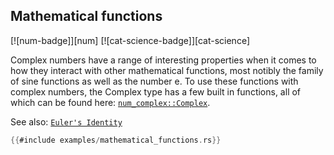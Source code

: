 ## Mathematical functions

[![num-badge]][num] [![cat-science-badge]][cat-science]

Complex numbers have a range of interesting properties when it comes to
how they interact with other mathematical functions, most notibly the family
of sine functions as well as the number e. To use these functions with
complex numbers, the Complex type has a few built in
functions, all of which can be found here: [`num_complex::Complex`].

See also: [`Euler's Identity`]

```rust
{{#include examples/mathematical_functions.rs}}
```

[`num_complex::Complex`]: https://docs.rs/num-complex/latest/num_complex/
[`Euler's Identity`]: https://en.wikipedia.org/wiki/Euler%27s_identity
